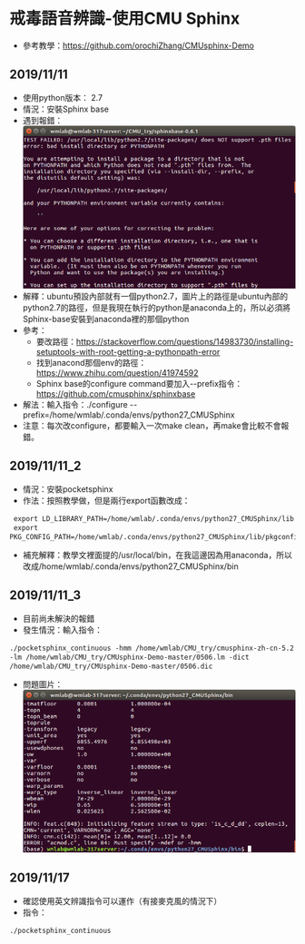 # 戒毒語音辨識-使用CMU Sphinx
- 參考教學：https://github.com/orochiZhang/CMUsphinx-Demo

## 2019/11/11
- 使用python版本： 2.7
- 情況：安裝Sphinx base
- 遇到報錯：![image](https://raw.githubusercontent.com/Louislar/Drug_treatment_speech_recognition/master/Screenshot%20from%202019-11-11%2016-43-52.png)
- 解釋：ubuntu預設內部就有一個python2.7，圖片上的路徑是ubuntu內部的python2.7的路徑，但是我現在執行的python是anaconda上的，所以必須將Sphinx-base安裝到anaconda裡的那個python
- 參考：
    - 要改路徑：https://stackoverflow.com/questions/14983730/installing-setuptools-with-root-getting-a-pythonpath-error
    - 找到anacond那個env的路徑：https://www.zhihu.com/question/41974592
    - Sphinx base的configure command要加入--prefix指令：https://github.com/cmusphinx/sphinxbase
- 解法：輸入指令：./configure --prefix=/home/wmlab/.conda/envs/python27_CMUSphinx
- 注意：每次改configure，都要輸入一次make clean，再make會比較不會報錯。

## 2019/11/11_2
- 情況：安裝pocketsphinx
- 作法：按照教學做，但是兩行export函數改成：
```
 export LD_LIBRARY_PATH=/home/wmlab/.conda/envs/python27_CMUSphinx/lib
 export PKG_CONFIG_PATH=/home/wmlab/.conda/envs/python27_CMUSphinx/lib/pkgconfig
```
- 補充解釋：教學文裡面提的/usr/local/bin，在我這邊因為用anaconda，所以改成/home/wmlab/.conda/envs/python27_CMUSphinx/bin

## 2019/11/11_3
- 目前尚未解決的報錯
- 發生情況：輸入指令：
```
./pocketsphinx_continuous -hmm /home/wmlab/CMU_try/cmusphinx-zh-cn-5.2 -lm /home/wmlab/CMU_try/CMUsphinx-Demo-master/0506.lm -dict /home/wmlab/CMU_try/CMUsphinx-Demo-master/0506.dic
```
- 問題圖片：![img02](https://raw.githubusercontent.com/Louislar/Drug_treatment_speech_recognition/master/Screenshot%20from%202019-11-11%2019-26-41.png)

## 2019/11/17
- 確認使用英文辨識指令可以運作（有接麥克風的情況下）
- 指令：
```
./pocketsphinx_continuous
```